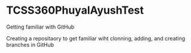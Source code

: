 # TCSS360PhuyalAyushTest
Getting familiar with GitHub

Creating a repositaory to get familiar wiht clonning, adding, and creating branches in GitHub
